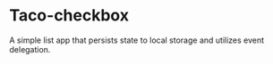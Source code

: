 # Taco-checkbox
A simple list app that persists state to local storage and utilizes event delegation.
